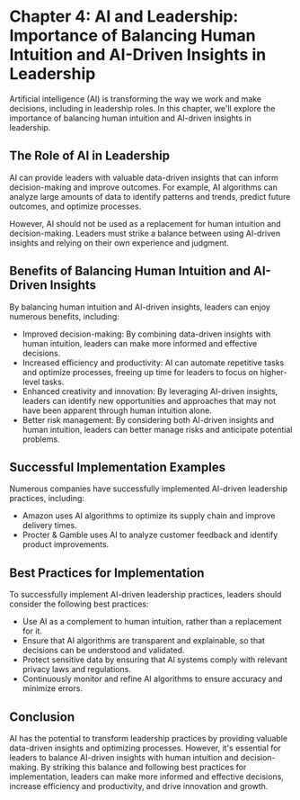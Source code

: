 Chapter 4: AI and Leadership: Importance of Balancing Human Intuition and AI-Driven Insights in Leadership
==========================================================================================================

Artificial intelligence (AI) is transforming the way we work and make decisions, including in leadership roles. In this chapter, we'll explore the importance of balancing human intuition and AI-driven insights in leadership.

The Role of AI in Leadership
----------------------------

AI can provide leaders with valuable data-driven insights that can inform decision-making and improve outcomes. For example, AI algorithms can analyze large amounts of data to identify patterns and trends, predict future outcomes, and optimize processes.

However, AI should not be used as a replacement for human intuition and decision-making. Leaders must strike a balance between using AI-driven insights and relying on their own experience and judgment.

Benefits of Balancing Human Intuition and AI-Driven Insights
------------------------------------------------------------

By balancing human intuition and AI-driven insights, leaders can enjoy numerous benefits, including:

* Improved decision-making: By combining data-driven insights with human intuition, leaders can make more informed and effective decisions.
* Increased efficiency and productivity: AI can automate repetitive tasks and optimize processes, freeing up time for leaders to focus on higher-level tasks.
* Enhanced creativity and innovation: By leveraging AI-driven insights, leaders can identify new opportunities and approaches that may not have been apparent through human intuition alone.
* Better risk management: By considering both AI-driven insights and human intuition, leaders can better manage risks and anticipate potential problems.

Successful Implementation Examples
----------------------------------

Numerous companies have successfully implemented AI-driven leadership practices, including:

* Amazon uses AI algorithms to optimize its supply chain and improve delivery times.
* Procter \& Gamble uses AI to analyze customer feedback and identify product improvements.

Best Practices for Implementation
---------------------------------

To successfully implement AI-driven leadership practices, leaders should consider the following best practices:

* Use AI as a complement to human intuition, rather than a replacement for it.
* Ensure that AI algorithms are transparent and explainable, so that decisions can be understood and validated.
* Protect sensitive data by ensuring that AI systems comply with relevant privacy laws and regulations.
* Continuously monitor and refine AI algorithms to ensure accuracy and minimize errors.

Conclusion
----------

AI has the potential to transform leadership practices by providing valuable data-driven insights and optimizing processes. However, it's essential for leaders to balance AI-driven insights with human intuition and decision-making. By striking this balance and following best practices for implementation, leaders can make more informed and effective decisions, increase efficiency and productivity, and drive innovation and growth.
